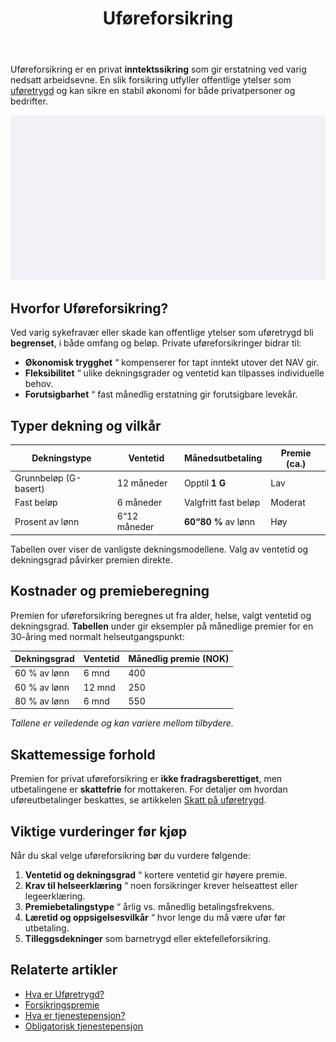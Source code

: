 ﻿---
title: "Uføreforsikring"
seoTitle: "Uføreforsikring"
description: 'Uføreforsikring er en privat **inntektssikring** som gir erstatning ved varig nedsatt arbeidsevne. En slik forsikring utfyller offentlige ytelser som [uføretr...'
---

Uføreforsikring er en privat **inntektssikring** som gir erstatning ved varig nedsatt arbeidsevne. En slik forsikring utfyller offentlige ytelser som [uføretrygd](/blogs/regnskap/hva-er-uforetrygd "Hva er Uføretrygd? Komplett Guide til Trygdeordninger") og kan sikre en stabil økonomi for både privatpersoner og bedrifter.

![Uføreforsikring](uforeforsikring-image.svg)

## Hvorfor Uføreforsikring?

Ved varig sykefravær eller skade kan offentlige ytelser som uføretrygd bli **begrenset**, i både omfang og beløp. Private uføreforsikringer bidrar til:

* **Økonomisk trygghet** “ kompenserer for tapt inntekt utover det NAV gir.
* **Fleksibilitet** “ ulike dekningsgrader og ventetid kan tilpasses individuelle behov.
* **Forutsigbarhet** “ fast månedlig erstatning gir forutsigbare levekår.

## Typer dekning og vilkår

| Dekningstype             | Ventetid      | Månedsutbetaling        | Premie (ca.)      |
|---------------------------|---------------|-------------------------|-------------------|
| Grunnbeløp (G-basert)     | 12 måneder    | Opptil **1 G**          | Lav               |
| Fast beløp                | 6 måneder     | Valgfritt fast beløp    | Moderat           |
| Prosent av lønn           | 6“12 måneder  | **60“80 %** av lønn     | Høy               |

Tabellen over viser de vanligste dekningsmodellene. Valg av ventetid og dekningsgrad påvirker premien direkte.

## Kostnader og premieberegning

Premien for uføreforsikring beregnes ut fra alder, helse, valgt ventetid og dekningsgrad. **Tabellen** under gir eksempler på månedlige premier for en 30-åring med normalt helseutgangspunkt:

| Dekningsgrad   | Ventetid | Månedlig premie (NOK) |
|----------------|----------|-----------------------|
| 60 % av lønn   | 6 mnd    | 400                   |
| 60 % av lønn   | 12 mnd   | 250                   |
| 80 % av lønn   | 6 mnd    | 550                   |

_Tallene er veiledende og kan variere mellom tilbydere._

## Skattemessige forhold

Premien for privat uføreforsikring er **ikke fradragsberettiget**, men utbetalingene er **skattefrie** for mottakeren. For detaljer om hvordan uføreutbetalinger beskattes, se artikkelen [Skatt på uføretrygd](/blogs/regnskap/skatt-pa-uforetrygd "Skatt på Uføretrygd - Guide til Skatteregler").

## Viktige vurderinger før kjøp

Når du skal velge uføreforsikring bør du vurdere følgende:

1. **Ventetid og dekningsgrad** “ kortere ventetid gir høyere premie.
2. **Krav til helseerklæring** “ noen forsikringer krever helseattest eller legeerklæring.
3. **Premiebetalingstype** “ årlig vs. månedlig betalingsfrekvens.
4. **Læretid og oppsigelsesvilkår** “ hvor lenge du må være ufør før utbetaling.
5. **Tilleggsdekninger** som barnetrygd eller ektefelleforsikring.

## Relaterte artikler

* [Hva er Uføretrygd?](/blogs/regnskap/hva-er-uforetrygd "Hva er Uføretrygd? Komplett Guide til Trygdeordninger")
* [Forsikringspremie](/blogs/regnskap/forsikringspremie "Forsikringspremie: Hva er Forsikringspremie og Hvordan Beregne")
* [Hva er tjenestepensjon?](/blogs/regnskap/hva-er-tjenestepensjon "Hva er Tjenestepensjon? Komplett Guide til Tjenestepensjon i Norge")
* [Obligatorisk tjenestepensjon](/blogs/regnskap/obligatorisk-tjenestepensjon "Obligatorisk Tjenestepensjon “ Hva Bedrifter Må Vite")









